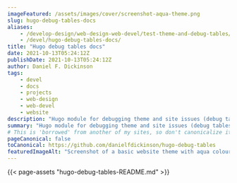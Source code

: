 ```yaml
---
imageFeatured: /assets/images/cover/screenshot-aqua-theme.png
slug: hugo-debug-tables-docs
aliases:
    - /develop-design/web-design-web-devel/test-theme-and-debug-tables/hugo-debug-tables-docs/
    - /devel/hugo-debug-tables-docs/
title: "Hugo debug tables docs"
date: 2021-10-13T05:24:12Z
publishDate: 2021-10-13T05:24:12Z
author: Daniel F. Dickinson
tags:
    - devel
    - docs
    - projects
    - web-design
    - web-devel
    - website
description: "Hugo module for debugging theme and site issues (debug tables)"
summary: "Hugo module for debugging theme and site issues (debug tables)"
# This is 'borrowed' from another of my sites, so don't canonicalize it here.
pageCanonical: false
toCanonical: https://github.com/danielfdickinson/hugo-debug-tables
featuredImageAlt: "Screenshot of a basic website theme with aqua colouring"
---
```


{{< page-assets "hugo-debug-tables-README.md" >}}
